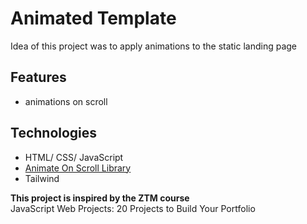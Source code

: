 # Animated Template

Idea of this project was to apply animations to the static landing page

## Features

- animations on scroll

## Technologies
- HTML/ CSS/ JavaScript
- [Animate On Scroll Library](https://michalsnik.github.io/aos/)
- Tailwind

**This project is inspired by the ZTM course**  
JavaScript Web Projects: 20 Projects to Build Your Portfolio

